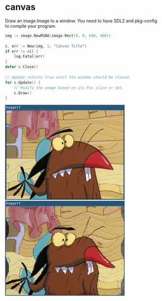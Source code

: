 # canvas

Draw an image.Image to a window. You need to have SDL2 and pkg-config to compile your program.

```go
img := image.NewRGBA(image.Rect(0, 0, 640, 480))

c, err := New(img, 1, "Canvas Title")
if err != nil {
	log.Fatal(err)
}
defer c.Close()

// Update returns true until the window should be closed.
for c.Update() {
	// Modify the image based on its Pix slice or Set.
	c.Draw()
}
```

![Image](/example/image_screenshot.png) ![Sine Wave](/example/sinewave_screenshot.gif)
